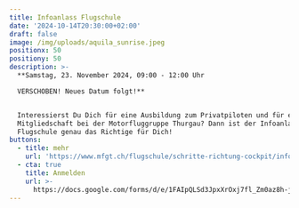 ```yaml
---
title: Infoanlass Flugschule
date: '2024-10-14T20:30:00+02:00'
draft: false
image: /img/uploads/aquila_sunrise.jpeg
positionx: 50
positiony: 50
description: >-
  **Samstag, 23. November 2024, 09:00 - 12:00 Uhr

  VERSCHOBEN! Neues Datum folgt!**


  Interessierst Du Dich für eine Ausbildung zum Privatpiloten und für eine
  Mitgliedschaft bei der Motorfluggruppe Thurgau? Dann ist der Infoanlass der
  Flugschule genau das Richtige für Dich!
buttons:
  - title: mehr
    url: 'https://www.mfgt.ch/flugschule/schritte-richtung-cockpit/infoabend/'
  - cta: true
    title: Anmelden
    url: >-
      https://docs.google.com/forms/d/e/1FAIpQLSd3JpxXrOxj7fl_Zm0az8h-jQsAsB1TOEE2-HsOPYoi29qRUw/viewform
---
```



